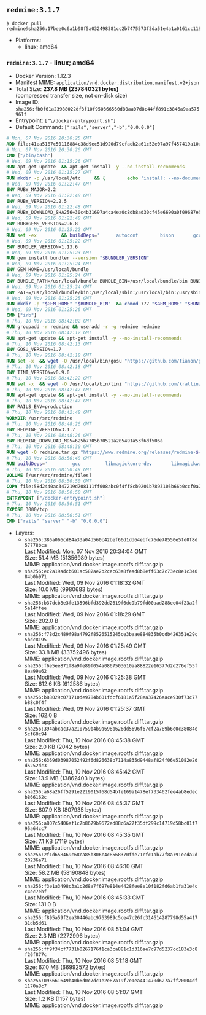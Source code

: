 ## `redmine:3.1.7`

```console
$ docker pull redmine@sha256:17bee0c6a1b98f5a032498381cc2b7475573f3da51e4a1a0161cc11813ddb878
```

-	Platforms:
	-	linux; amd64

### `redmine:3.1.7` - linux; amd64

-	Docker Version: 1.12.3
-	Manifest MIME: `application/vnd.docker.distribution.manifest.v2+json`
-	Total Size: **237.8 MB (237840321 bytes)**  
	(compressed transfer size, not on-disk size)
-	Image ID: `sha256:fb0f61a23988022df3f10f950366560d80aa07d8c44ff891c3846a9aa575961f`
-	Entrypoint: `["\/docker-entrypoint.sh"]`
-	Default Command: `["rails","server","-b","0.0.0.0"]`

```dockerfile
# Mon, 07 Nov 2016 20:30:25 GMT
ADD file:41ea5187c50116884c38d9ec51d920d79cfaeb2a61c52e07a97f457419a10a4f in / 
# Mon, 07 Nov 2016 20:30:26 GMT
CMD ["/bin/bash"]
# Wed, 09 Nov 2016 01:15:26 GMT
RUN apt-get update 	&& apt-get install -y --no-install-recommends 		bzip2 		ca-certificates 		libffi-dev 		libgdbm3 		libssl-dev 		libyaml-dev 		procps 		zlib1g-dev 	&& rm -rf /var/lib/apt/lists/*
# Wed, 09 Nov 2016 01:15:27 GMT
RUN mkdir -p /usr/local/etc 	&& { 		echo 'install: --no-document'; 		echo 'update: --no-document'; 	} >> /usr/local/etc/gemrc
# Wed, 09 Nov 2016 01:22:47 GMT
ENV RUBY_MAJOR=2.2
# Wed, 09 Nov 2016 01:22:48 GMT
ENV RUBY_VERSION=2.2.5
# Wed, 09 Nov 2016 01:22:48 GMT
ENV RUBY_DOWNLOAD_SHA256=30c4b31697a4ca4ea0c8db8ad30cf45e6690a0f09687e5d483c933c03ca335e3
# Wed, 09 Nov 2016 01:22:48 GMT
ENV RUBYGEMS_VERSION=2.6.8
# Wed, 09 Nov 2016 01:25:22 GMT
RUN set -ex 		&& buildDeps=' 		autoconf 		bison 		gcc 		libbz2-dev 		libgdbm-dev 		libglib2.0-dev 		libncurses-dev 		libreadline-dev 		libxml2-dev 		libxslt-dev 		make 		ruby 		wget 	' 	&& apt-get update 	&& apt-get install -y --no-install-recommends $buildDeps 	&& rm -rf /var/lib/apt/lists/* 		&& wget -O ruby.tar.gz "https://cache.ruby-lang.org/pub/ruby/$RUBY_MAJOR/ruby-$RUBY_VERSION.tar.gz" 	&& echo "$RUBY_DOWNLOAD_SHA256 *ruby.tar.gz" | sha256sum -c - 		&& mkdir -p /usr/src/ruby 	&& tar -xzf ruby.tar.gz -C /usr/src/ruby --strip-components=1 	&& rm ruby.tar.gz 		&& cd /usr/src/ruby 		&& { 		echo '#define ENABLE_PATH_CHECK 0'; 		echo; 		cat file.c; 	} > file.c.new 	&& mv file.c.new file.c 		&& autoconf 	&& ./configure --disable-install-doc 	&& make -j"$(nproc)" 	&& make install 		&& apt-get purge -y --auto-remove $buildDeps 	&& cd / 	&& rm -r /usr/src/ruby 		&& gem update --system "$RUBYGEMS_VERSION"
# Wed, 09 Nov 2016 01:25:22 GMT
ENV BUNDLER_VERSION=1.13.6
# Wed, 09 Nov 2016 01:25:23 GMT
RUN gem install bundler --version "$BUNDLER_VERSION"
# Wed, 09 Nov 2016 01:25:24 GMT
ENV GEM_HOME=/usr/local/bundle
# Wed, 09 Nov 2016 01:25:24 GMT
ENV BUNDLE_PATH=/usr/local/bundle BUNDLE_BIN=/usr/local/bundle/bin BUNDLE_SILENCE_ROOT_WARNING=1 BUNDLE_APP_CONFIG=/usr/local/bundle
# Wed, 09 Nov 2016 01:25:24 GMT
ENV PATH=/usr/local/bundle/bin:/usr/local/sbin:/usr/local/bin:/usr/sbin:/usr/bin:/sbin:/bin
# Wed, 09 Nov 2016 01:25:25 GMT
RUN mkdir -p "$GEM_HOME" "$BUNDLE_BIN" 	&& chmod 777 "$GEM_HOME" "$BUNDLE_BIN"
# Wed, 09 Nov 2016 01:25:26 GMT
CMD ["irb"]
# Thu, 10 Nov 2016 08:42:02 GMT
RUN groupadd -r redmine && useradd -r -g redmine redmine
# Thu, 10 Nov 2016 08:42:12 GMT
RUN apt-get update && apt-get install -y --no-install-recommends 		ca-certificates 		wget 	&& rm -rf /var/lib/apt/lists/*
# Thu, 10 Nov 2016 08:42:13 GMT
ENV GOSU_VERSION=1.7
# Thu, 10 Nov 2016 08:42:18 GMT
RUN set -x 	&& wget -O /usr/local/bin/gosu "https://github.com/tianon/gosu/releases/download/$GOSU_VERSION/gosu-$(dpkg --print-architecture)" 	&& wget -O /usr/local/bin/gosu.asc "https://github.com/tianon/gosu/releases/download/$GOSU_VERSION/gosu-$(dpkg --print-architecture).asc" 	&& export GNUPGHOME="$(mktemp -d)" 	&& gpg --keyserver ha.pool.sks-keyservers.net --recv-keys B42F6819007F00F88E364FD4036A9C25BF357DD4 	&& gpg --batch --verify /usr/local/bin/gosu.asc /usr/local/bin/gosu 	&& rm -r "$GNUPGHOME" /usr/local/bin/gosu.asc 	&& chmod +x /usr/local/bin/gosu 	&& gosu nobody true
# Thu, 10 Nov 2016 08:42:18 GMT
ENV TINI_VERSION=v0.9.0
# Thu, 10 Nov 2016 08:42:22 GMT
RUN set -x 	&& wget -O /usr/local/bin/tini "https://github.com/krallin/tini/releases/download/$TINI_VERSION/tini" 	&& wget -O /usr/local/bin/tini.asc "https://github.com/krallin/tini/releases/download/$TINI_VERSION/tini.asc" 	&& export GNUPGHOME="$(mktemp -d)" 	&& gpg --keyserver ha.pool.sks-keyservers.net --recv-keys 6380DC428747F6C393FEACA59A84159D7001A4E5 	&& gpg --batch --verify /usr/local/bin/tini.asc /usr/local/bin/tini 	&& rm -r "$GNUPGHOME" /usr/local/bin/tini.asc 	&& chmod +x /usr/local/bin/tini 	&& tini -h
# Thu, 10 Nov 2016 08:42:47 GMT
RUN apt-get update && apt-get install -y --no-install-recommends 		imagemagick 		libmysqlclient18 		libpq5 		libsqlite3-0 				bzr 		git 		mercurial 		openssh-client 		subversion 	&& rm -rf /var/lib/apt/lists/*
# Thu, 10 Nov 2016 08:42:47 GMT
ENV RAILS_ENV=production
# Thu, 10 Nov 2016 08:42:48 GMT
WORKDIR /usr/src/redmine
# Thu, 10 Nov 2016 08:48:26 GMT
ENV REDMINE_VERSION=3.1.7
# Thu, 10 Nov 2016 08:48:26 GMT
ENV REDMINE_DOWNLOAD_MD5=625b7705b70521a205491a53f6df506a
# Thu, 10 Nov 2016 08:48:30 GMT
RUN wget -O redmine.tar.gz "https://www.redmine.org/releases/redmine-${REDMINE_VERSION}.tar.gz" 	&& echo "$REDMINE_DOWNLOAD_MD5 redmine.tar.gz" | md5sum -c - 	&& tar -xvf redmine.tar.gz --strip-components=1 	&& rm redmine.tar.gz files/delete.me log/delete.me 	&& mkdir -p tmp/pdf public/plugin_assets 	&& chown -R redmine:redmine ./
# Thu, 10 Nov 2016 08:50:48 GMT
RUN buildDeps=' 		gcc 		libmagickcore-dev 		libmagickwand-dev 		libmysqlclient-dev 		libpq-dev 		libsqlite3-dev 		make 		patch 	' 	&& set -ex 	&& apt-get update && apt-get install -y $buildDeps --no-install-recommends 	&& rm -rf /var/lib/apt/lists/* 	&& bundle install --without development test 	&& for adapter in mysql2 postgresql sqlite3; do 		echo "$RAILS_ENV:" > ./config/database.yml; 		echo "  adapter: $adapter" >> ./config/database.yml; 		bundle install --without development test; 	done 	&& rm ./config/database.yml 	&& apt-get purge -y --auto-remove $buildDeps
# Thu, 10 Nov 2016 08:50:49 GMT
VOLUME [/usr/src/redmine/files]
# Thu, 10 Nov 2016 08:50:50 GMT
COPY file:58d2440ac347219d708111ff008abc0f4ff8cb9201b7893105b66b0ccf0a2521 in / 
# Thu, 10 Nov 2016 08:50:50 GMT
ENTRYPOINT ["/docker-entrypoint.sh"]
# Thu, 10 Nov 2016 08:50:51 GMT
EXPOSE 3000/tcp
# Thu, 10 Nov 2016 08:50:51 GMT
CMD ["rails" "server" "-b" "0.0.0.0"]
```

-	Layers:
	-	`sha256:386a066cd84a33a04d560c42bef66d1dd64ebfc76de78550e5fd0f8d57778bca`  
		Last Modified: Mon, 07 Nov 2016 20:34:04 GMT  
		Size: 51.4 MB (51356989 bytes)  
		MIME: application/vnd.docker.image.rootfs.diff.tar.gzip
	-	`sha256:ec2a19adcb601ac582ae2b2cec63a8fead8b8eff63c7c73ec8e1c34084b0b971`  
		Last Modified: Wed, 09 Nov 2016 01:18:32 GMT  
		Size: 10.0 MB (9980683 bytes)  
		MIME: application/vnd.docker.image.rootfs.diff.tar.gzip
	-	`sha256:b37dcb8e3fe13596bfd392dd2619f6dc9b79fd00aad288ee04f23a2f5a14ffee`  
		Last Modified: Wed, 09 Nov 2016 01:18:29 GMT  
		Size: 202.0 B  
		MIME: application/vnd.docker.image.rootfs.diff.tar.gzip
	-	`sha256:f78d2c489f98a4792f8526515245ce3baae884835b0cdb426351e29c5bdc8195`  
		Last Modified: Wed, 09 Nov 2016 01:25:49 GMT  
		Size: 33.8 MB (33752496 bytes)  
		MIME: application/vnd.docker.image.rootfs.diff.tar.gzip
	-	`sha256:f6e5ee871f8a9fe89f054a0867503610aa88822e16377d2d276ef55f8ea99a62`  
		Last Modified: Wed, 09 Nov 2016 01:25:38 GMT  
		Size: 612.6 KB (612586 bytes)  
		MIME: application/vnd.docker.image.rootfs.diff.tar.gzip
	-	`sha256:b88029c071710de9784b601fdcf6181a5f28ea37426aace930f73c77b88c0f4f`  
		Last Modified: Wed, 09 Nov 2016 01:25:37 GMT  
		Size: 162.0 B  
		MIME: application/vnd.docker.image.rootfs.diff.tar.gzip
	-	`sha256:394abcac37a210759b4b9a698b626dd5696f67cf2a789b6e0c38084e5cf60c94`  
		Last Modified: Thu, 10 Nov 2016 08:45:38 GMT  
		Size: 2.0 KB (2042 bytes)  
		MIME: application/vnd.docker.image.rootfs.diff.tar.gzip
	-	`sha256:6369d03987052492f6d826638b7114a835d9448af824f06e51082e2dd5252dc3`  
		Last Modified: Thu, 10 Nov 2016 08:45:42 GMT  
		Size: 13.9 MB (13862403 bytes)  
		MIME: application/vnd.docker.image.rootfs.diff.tar.gzip
	-	`sha256:a68a26ff5291e2219015f68d54bfe169a1478ef733462fee4ab8edecb866162c`  
		Last Modified: Thu, 10 Nov 2016 08:45:37 GMT  
		Size: 807.9 KB (807935 bytes)  
		MIME: application/vnd.docker.image.rootfs.diff.tar.gzip
	-	`sha256:a807c5406af1c7b8679b9672ed88c6a27f35df299c14719d58bc01f795a64cc7`  
		Last Modified: Thu, 10 Nov 2016 08:45:35 GMT  
		Size: 7.1 KB (7119 bytes)  
		MIME: application/vnd.docker.image.rootfs.diff.tar.gzip
	-	`sha256:2f1d658469c68ca85b306c4c8568370fde71cfc1ab77f8a791ecda2d20236a71`  
		Last Modified: Thu, 10 Nov 2016 08:46:10 GMT  
		Size: 58.2 MB (58190848 bytes)  
		MIME: application/vnd.docker.image.rootfs.diff.tar.gzip
	-	`sha256:f3e1a3498c3a1c2d8a7f697e814e4428fee8e10f182fd6ab1fa31e4cc4ec7ebf`  
		Last Modified: Thu, 10 Nov 2016 08:45:33 GMT  
		Size: 131.0 B  
		MIME: application/vnd.docker.image.rootfs.diff.tar.gzip
	-	`sha256:f895a59f2ea30446abc9763989c5ce47c26fc314614287798d55a41731db5d61`  
		Last Modified: Thu, 10 Nov 2016 08:51:04 GMT  
		Size: 2.3 MB (2272996 bytes)  
		MIME: application/vnd.docker.image.rootfs.diff.tar.gzip
	-	`sha256:ff9f34cf7731b0267176f1ca3ca881c1d316ae7c97d5237cc183e3c8f26f877c`  
		Last Modified: Thu, 10 Nov 2016 08:51:18 GMT  
		Size: 67.0 MB (66992572 bytes)  
		MIME: application/vnd.docker.image.rootfs.diff.tar.gzip
	-	`sha256:095661649b40b6d0c7dc1e2e87a19f7e1ea441470d627a7ff20004df1170a8c7`  
		Last Modified: Thu, 10 Nov 2016 08:51:07 GMT  
		Size: 1.2 KB (1157 bytes)  
		MIME: application/vnd.docker.image.rootfs.diff.tar.gzip
